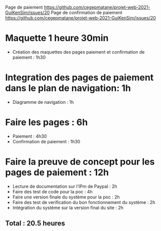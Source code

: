 Page de paiement https://github.com/cegepmatane/projet-web-2021-GuiKenSim/issues/20
Page de confirmation de paiement https://github.com/cegepmatane/projet-web-2021-GuiKenSim/issues/20

# Maquette 1 heure 30min
- Création des maquettes des pages paiement et confirmation de paiement : 1h30
# Integration des pages de paiement dans le plan de navigation: 1h
- Diagramme de navigation : 1h
# Faire les pages : 6h
- Paiement : 4h30
- Confirmation de paiement : 1h30
# Faire la preuve de concept pour les pages de paiement : 12h
- Lecture de documentation sur l'IPm de Paypal : 2h
- Faire des test de code pour la poc : 4h
- Faire une version finale du système pour la poc : 2h
- Faire des test de verification du bon fonctionnement du système : 2h
- Intégration du système sur la version final du site : 2h

## Total : 20.5 heures
